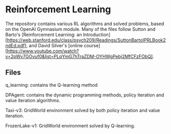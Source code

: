 # Reinforcement Learning

The repository contains various RL algorithms and solved problems, based on the OpenAI Gymnasium module.
Many of the files follow Sutton and Barto's [Reinforcement Learning: an Introduction][https://web.stanford.edu/class/psych209/Readings/SuttonBartoIPRLBook2ndEd.pdf], and David Silver's [online course][https://www.youtube.com/watch?v=2pWv7GOvuf0&list=PLqYmG7hTraZDM-OYHWgPebj2MfCFzFObQ]. 

## Files

  q_learning: contains the Q-learning method
  
  DPAgent: contains the dynamic programming methods, policy
            iteration and value iteration algorithms.
  
  Taxi-v3: GridWorld environment solved by both policy iteration and value iteration.
  
  FrozenLake-v1: GridWorld environment solved by Q-learning.
